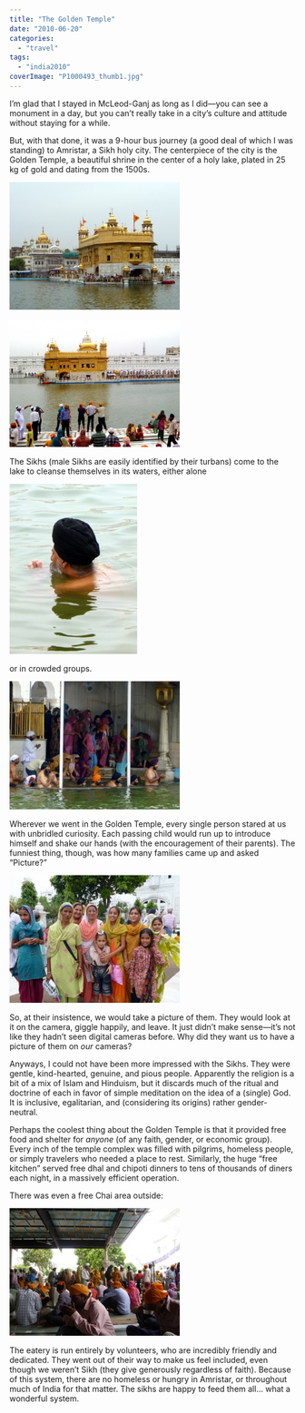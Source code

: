 ```yaml
---
title: "The Golden Temple"
date: "2010-06-20"
categories:
  - "travel"
tags:
  - "india2010"
coverImage: "P1000493_thumb1.jpg"
---
```


I’m glad that I stayed in McLeod-Ganj as long as I did—you can see a monument in a day, but you can’t really take in a city’s culture and attitude without staying for a while.

But, with that done, it was a 9-hour bus journey (a good deal of which I was standing) to Amristar, a Sikh holy city. The centerpiece of the city is the Golden Temple, a beautiful shrine in the center of a holy lake, plated in 25 kg of gold and dating from the 1500s.

[![P1000493](images/P1000493_thumb1-300x225.jpg "P1000493")](/wp-content/uploads/2010/06/P1000493_thumb1.jpg)

[![P1000474](images/P1000474_thumb1-300x225.jpg "P1000474")](/wp-content/uploads/2010/06/P1000474_thumb1.jpg)

The Sikhs (male Sikhs are easily identified by their turbans) come to the lake to cleanse themselves in its waters, either alone

[![P1000496](images/P1000496_thumb1-225x300.jpg "P1000496")](/wp-content/uploads/2010/06/P1000496_thumb1.jpg)

or in crowded groups.

[![P1000482](images/P1000482_thumb1-300x226.jpg "P1000482")](/wp-content/uploads/2010/06/P1000482_thumb1.jpg)

Wherever we went in the Golden Temple, every single person stared at us with unbridled curiosity. Each passing child would run up to introduce himself and shake our hands (with the encouragement of their parents). The funniest thing, though, was how many families came up and asked “Picture?”

[![P1000507](images/P1000507_thumb1-300x225.jpg "P1000507")](/wp-content/uploads/2010/06/P1000507_thumb1.jpg)

So, at their insistence, we would take a picture of them. They would look at it on the camera, giggle happily, and leave. It just didn’t make sense—it’s not like they hadn’t seen digital cameras before. Why did they want us to have a picture of them on _our_ cameras?

Anyways, I could not have been more impressed with the Sikhs. They were gentle, kind-hearted, genuine, and pious people. Apparently the religion is a bit of a mix of Islam and Hinduism, but it discards much of the ritual and doctrine of each in favor of simple meditation on the idea of a (single) God. It is inclusive, egalitarian, and (considering its origins) rather gender-neutral.

Perhaps the coolest thing about the Golden Temple is that it provided free food and shelter for _anyone_ (of any faith, gender, or economic group). Every inch of the temple complex was filled with pilgrims, homeless people, or simply travelers who needed a place to rest. Similarly, the huge “free kitchen” served free dhal and chipoti dinners to tens of thousands of diners each night, in a massively efficient operation.

There was even a free Chai area outside:

[![P1000503](images/P1000503_thumb1-300x225.jpg "P1000503")](/wp-content/uploads/2010/06/P1000503_thumb1.jpg)

The eatery is run entirely by volunteers, who are incredibly friendly and dedicated. They went out of their way to make us feel included, even though we weren’t Sikh (they give generously regardless of faith). Because of this system, there are no homeless or hungry in Amristar, or throughout much of India for that matter. The sikhs are happy to feed them all… what a wonderful system.
